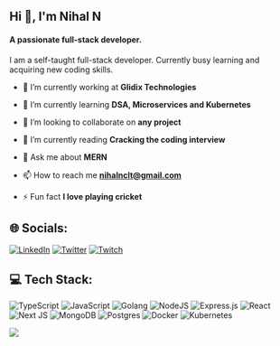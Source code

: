 ## Hi 👋, I'm Nihal N

#### A passionate full-stack developer.    
I am a self-taught full-stack developer. Currently busy learning and acquiring new coding skills.

- 🔭 I’m currently working at **Glidix Technologies**

- 🌱 I’m currently learning **DSA, Microservices and Kubernetes**

- 👯 I’m looking to collaborate on **any project**

- 📖 I’m currently reading **Cracking the coding interview**

- 💬 Ask me about **MERN**

- 📫 How to reach me **nihalnclt@gmail.com**

- ⚡ Fun fact **I love playing cricket**


## 🌐 Socials:
[![LinkedIn](https://img.shields.io/badge/LinkedIn-%230077B5.svg?logo=linkedin&logoColor=white)](https://www.linkedin.com/in/nihalnclt) [![Twitter](https://img.shields.io/badge/Twitter-%231DA1F2.svg?logo=Twitter&logoColor=white)](https://twitter.com/nihalnclt1) [![Twitch](https://img.shields.io/badge/Twitch-%23E4405F.svg?logo=Twitch&logoColor=white)](https://www.twitch.tv/nihalnclt) 

## 💻 Tech Stack:
![TypeScript](https://img.shields.io/badge/typescript-%23007ACC.svg?style=for-the-badge&logo=typescript&logoColor=white) ![JavaScript](https://img.shields.io/badge/javascript-%23323330.svg?style=for-the-badge&logo=javascript&logoColor=%23F7DF1E) ![Golang](https://img.shields.io/badge/go-%2315afd8.svg?style=for-the-badge&logo=go&logoColor=white) ![NodeJS](https://img.shields.io/badge/node.js-6DA55F?style=for-the-badge&logo=node.js&logoColor=white) ![Express.js](https://img.shields.io/badge/express.js-%23404d59.svg?style=for-the-badge&logo=express&logoColor=%2361DAFB) ![React](https://img.shields.io/badge/react-%2320232a.svg?style=for-the-badge&logo=react&logoColor=%2361DAFB) ![Next JS](https://img.shields.io/badge/Next-black?style=for-the-badge&logo=next.js&logoColor=white) ![MongoDB](https://img.shields.io/badge/MongoDB-%234ea94b.svg?style=for-the-badge&logo=mongodb&logoColor=white) ![Postgres](https://img.shields.io/badge/postgres-%23316192.svg?style=for-the-badge&logo=postgresql&logoColor=white) ![Docker](https://img.shields.io/badge/Docker-%230895e7.svg?style=for-the-badge&logo=docker&logoColor=white) ![Kubernetes](https://img.shields.io/badge/Kubernetes-%233871e6.svg?style=for-the-badge&logo=kubernetes&logoColor=white)


[![](https://visitcount.itsvg.in/api?id=nihalnclt&icon=0&color=0)](https://visitcount.itsvg.in) 
